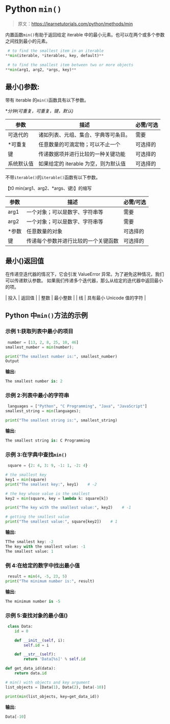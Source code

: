 # Python `min()`

> 原文：<https://learnetutorials.com/python/methods/min>

内置函数`min()`有助于返回给定 iterable 中的最小元素。也可以在两个或多个参数之间找到最小的元素。

```py
 # to find the smallest item in an iterable
**min(iterable, *iterables, key, default)** 

```

```py
 # to find the smallest item between two or more objects
**min(arg1, arg2, *args, key)** 

```

## 最小()参数:

带有 iterable 的`min()`函数具有以下参数。

**分钟(可重复，*可重复，键，默认)**

| 参数 | 描述 | 必需/可选 |
| --- | --- | --- |
| 可迭代的 | 诸如列表、元组、集合、字典等可条目。 | 需要 |
| *可重复 | 任意数量的可滴定物；可以不止一个 | 可选择的 |
| 键 | 传递数据项并进行比较的一种关键功能 | 可选择的 |
| 系统默认值 | 如果给定的 iterable 为空，则为默认值 | 可选择的 |

不带`iterable()`的`iterable()`函数有以下参数。

【t0 min(arg1、arg2、*args、键)】的缩写

| 参数 | 描述 | 必需/可选 |
| --- | --- | --- |
| arg1 | 一个对象；可以是数字、字符串等 | 需要 |
| arg2 | 一个对象；可以是数字、字符串等 | 需要 |
| *参数 | 任意数量的对象 | 可选择的 |
| 键 | 传递每个参数并进行比较的一个关键函数 | 可选择的 |

## 最小()返回值

在传递空迭代器的情况下，它会引发 ValueError 异常。为了避免这种情况，我们可以传递默认参数。
如果我们传递多个迭代器，那么从给定的迭代器中返回最小的项。

| 投入 | 返回值 |
| 整数 | 最小整数 |
| 线 | 具有最小 Unicode 值的字符 |

## Python 中`min()`方法的示例

### 示例 1:获取列表中最小的项目

```py
 number = [13, 2, 8, 25, 10, 46]
smallest_number = min(number);

print("The smallest number is:", smallest_number)
Output 

```

**输出:**

```py
The smallest number is: 2 
```

### 示例 2:列表中最小的字符串

```py
 languages = ["Python", "C Programming", "Java", "JavaScript"]
smallest_string = min(languages);

print("The smallest string is:", smallest_string) 

```

**输出:**

```py
The smallest string is: C Programming 
```

### 示例 3:在字典中查找`min()`

```py
 square = {2: 4, 3: 9, -1: 1, -2: 4}

# the smallest key
key1 = min(square)
print("The smallest key:", key1)    # -2

# the key whose value is the smallest
key2 = min(square, key = lambda k: square[k])

print("The key with the smallest value:", key2)    # -1

# getting the smallest value
print("The smallest value:", square[key2])    # 1 

```

**输出:**

```py
TThe smallest key: -2
The key with the smallest value: -1
The smallest value: 1 
```

### 例 4:在给定的数字中找出最小值

```py
 result = min(4, -5, 23, 5)
print("The minimum number is:", result) 

```

**输出:**

```py
The minimum number is -5 
```

### 示例 5:查找对象的最小值()

```py
 class Data:
    id = 0

    def __init__(self, i):
        self.id = i

    def __str__(self):
        return 'Data[%s]' % self.id

def get_data_id(data):
    return data.id

# min() with objects and key argument
list_objects = [Data(1), Data(2), Data(-10)]

print(min(list_objects, key=get_data_id)) 

```

**输出:**

```py
Data[-10] 
```